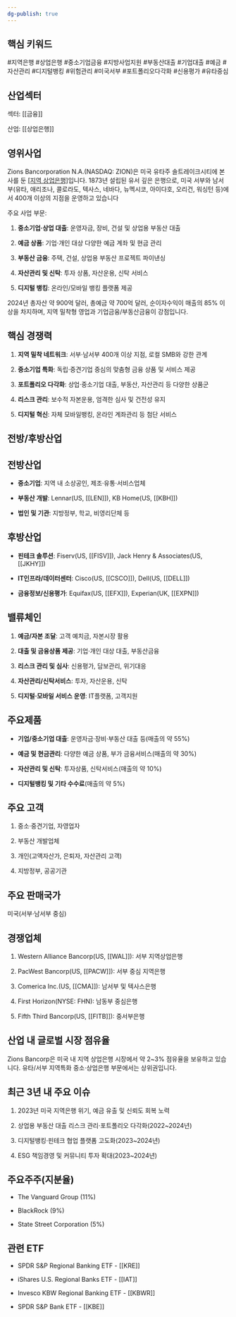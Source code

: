 ```yaml
---
dg-publish: true
---
```

## 핵심 키워드

#지역은행 #상업은행 #중소기업금융 #지방사업지원 #부동산대출 #기업대출 #예금 #자산관리 #디지털뱅킹 #위험관리 #미국서부 #포트폴리오다각화 #신용평가  #유타중심 

## 산업섹터

섹터: [[금융]]

산업: [[상업은행]]

## 영위사업

Zions Bancorporation N.A.(NASDAQ: ZION)은 미국 유타주 솔트레이크시티에 본사를 둔 [[지역 상업은행]]([[지역은행]])입니다. 1873년 설립된 유서 깊은 은행으로, 미국 서부와 남서부(유타, 애리조나, 콜로라도, 텍사스, 네바다, 뉴멕시코, 아이다호, 오리건, 워싱턴 등)에서 400개 이상의 지점을 운영하고 있습니다

주요 사업 부문:

1. **중소기업·상업 대출**: 운영자금, 장비, 건설 및 상업용 부동산 대출
    
2. **예금 상품**: 기업·개인 대상 다양한 예금 계좌 및 현금 관리
    
3. **부동산 금융**: 주택, 건설, 상업용 부동산 프로젝트 파이낸싱
    
4. **자산관리 및 신탁**: 투자 상품, 자산운용, 신탁 서비스
    
5. **디지털 뱅킹**: 온라인/모바일 뱅킹 플랫폼 제공
    

2024년 총자산 약 900억 달러, 총예금 약 700억 달러, 순이자수익이 매출의 85% 이상을 차지하며, 지역 밀착형 영업과 기업금융/부동산금융이 강점입니다.

## 핵심 경쟁력

1. **지역 밀착 네트워크**: 서부·남서부 400개 이상 지점, 로컬 SMB와 강한 관계
    
2. **중소기업 특화**: 독립·중견기업 중심의 맞춤형 금융 상품 및 서비스 제공
    
3. **포트폴리오 다각화**: 상업·중소기업 대출, 부동산, 자산관리 등 다양한 상품군
    
4. **리스크 관리**: 보수적 자본운용, 엄격한 심사 및 건전성 유지
    
5. **디지털 혁신**: 자체 모바일뱅킹, 온라인 계좌관리 등 첨단 서비스
    

## 전방/후방산업

## 전방산업

- **중소기업**: 지역 내 소상공인, 제조·유통·서비스업체
    
- **부동산 개발**: Lennar(US, [[LEN]]), KB Home(US, [[KBH]])
    
- **법인 및 기관**: 지방정부, 학교, 비영리단체 등
    

## 후방산업

- **핀테크 솔루션**: Fiserv(US, [[FISV]]), Jack Henry & Associates(US, [[JKHY]])
    
- **IT인프라/데이터센터**: Cisco(US, [[CSCO]]), Dell(US, [[DELL]])
    
- **금융정보/신용평가**: Equifax(US, [[EFX]]), Experian(UK, [[EXPN]])
    

## 밸류체인

1. **예금/자본 조달**: 고객 예치금, 자본시장 활용
    
2. **대출 및 금융상품 제공**: 기업·개인 대상 대출, 부동산금융
    
3. **리스크 관리 및 심사**: 신용평가, 담보관리, 위기대응
    
4. **자산관리/신탁서비스**: 투자, 자산운용, 신탁
    
5. **디지털·모바일 서비스 운영**: IT플랫폼, 고객지원
    

## 주요제품

- **기업/중소기업 대출**: 운영자금·장비·부동산 대출 등(매출의 약 55%)
    
- **예금 및 현금관리**: 다양한 예금 상품, 부가 금융서비스(매출의 약 30%)
    
- **자산관리 및 신탁**: 투자상품, 신탁서비스(매출의 약 10%)
    
- **디지털뱅킹 및 기타 수수료**(매출의 약 5%)
    

## 주요 고객

1. 중소·중견기업, 자영업자
    
2. 부동산 개발업체
    
3. 개인(고액자산가, 은퇴자, 자산관리 고객)
    
4. 지방정부, 공공기관
    

## 주요 판매국가

미국(서부·남서부 중심)

## 경쟁업체

1. Western Alliance Bancorp(US, [[WAL]]): 서부 지역상업은행
    
2. PacWest Bancorp(US, [[PACW]]): 서부 중심 지역은행
    
3. Comerica Inc.(US, [[CMA]]): 남서부 및 텍사스은행
    
4. First Horizon(NYSE: FHN): 남동부 중심은행
    
5. Fifth Third Bancorp(US, [[FITB]]): 중서부은행
    

## 산업 내 글로벌 시장 점유율

Zions Bancorp은 미국 내 지역 상업은행 시장에서 약 2~3% 점유율을 보유하고 있습니다. 유타/서부 지역특화 중소·상업은행 부문에서는 상위권입니다.

## 최근 3년 내 주요 이슈

1. 2023년 미국 지역은행 위기, 예금 유출 및 신뢰도 회복 노력
    
2. 상업용 부동산 대출 리스크 관리·포트폴리오 다각화(2022~2024년)
    
3. 디지털뱅킹·핀테크 협업 플랫폼 고도화(2023~2024년)
    
4. ESG 책임경영 및 커뮤니티 투자 확대(2023~2024년)
    

## 주요주주(지분율)

- The Vanguard Group (11%)
    
- BlackRock (9%)
    
- State Street Corporation (5%)
    

## 관련 ETF

- SPDR S&P Regional Banking ETF - [[KRE]]
    
- iShares U.S. Regional Banks ETF - [[IAT]]
    
- Invesco KBW Regional Banking ETF - [[KBWR]]
    
- SPDR S&P Bank ETF - [[KBE]]